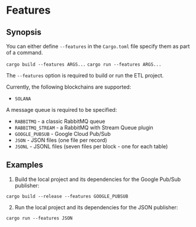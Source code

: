 # Features

## Synopsis

You can either define `--features` in the `Cargo.toml` file specify them as part of a command.

`cargo build --features ARGS...`
`cargo run --features ARGS...`

The `--features` option is required to build or run the ETL project.

Currently, the following blockchains are supported:
- `SOLANA`

A message queue is required to be specified:
- `RABBITMQ` - a classic RabbitMQ queue
- `RABBITMQ_STREAM` - a RabbitMQ with Stream Queue plugin
- `GOOGLE_PUBSUB` - Google Cloud Pub/Sub
- `JSON` - JSON files (one file per record)
- `JSONL` - JSONL files (seven files per block - one for each table)

## Examples

1. Build the local project and its dependencies for the Google Pub/Sub publisher:
```
cargo build --release --features GOOGLE_PUBSUB
```

2. Run the local project and its dependencies for the JSON publisher:
```
cargo run --features JSON
```
